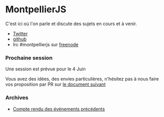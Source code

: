 MontpellierJS
=============

C'est ici où l'on parle et discute des sujets en cours et à venir.

* [Twitter](https://twitter.com/MontpellierJS)
* [github](https://github.com/MontpellierJS/MontpellierJS)
* Irc #montpellierjs sur [freenode](http://chat.freenode.net)

### Prochaine session 

Une session est prévue pour le 4 Juin

Vous avez des idées, des envies particulières, n'hésitez pas à nous faire vos proposition par PR sur [le document suivant](sessions/MontpellierJS8.md)


### Archives

* [Compte rendu des évènements précédents](archives/ARCHIVE.md)
